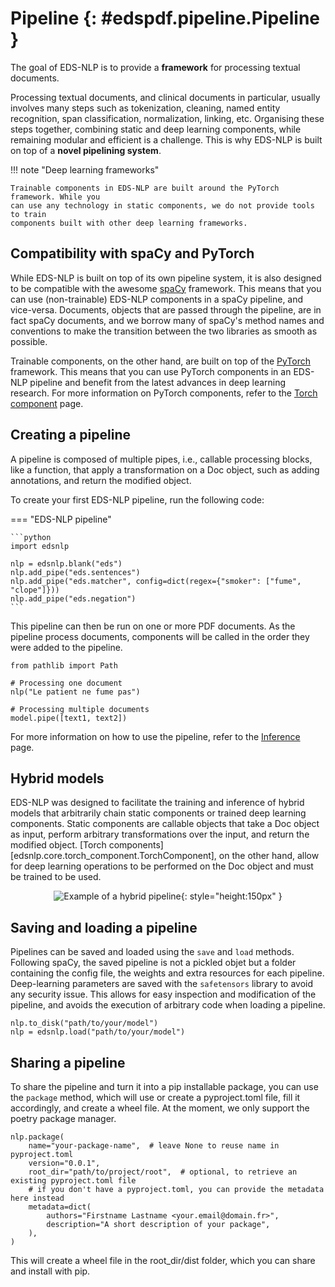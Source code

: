 # Pipeline {: #edspdf.pipeline.Pipeline }

The goal of EDS-NLP is to provide a **framework** for processing textual documents.

Processing textual documents, and clinical documents in particular, usually involves many steps such as tokenization, cleaning, named entity recognition, span classification, normalization, linking, etc. Organising these steps together, combining static and deep learning components, while remaining modular and efficient is a challenge. This is why EDS-NLP is built on top of a **novel pipelining system**.


!!! note "Deep learning frameworks"

    Trainable components in EDS-NLP are built around the PyTorch framework. While you
    can use any technology in static components, we do not provide tools to train
    components built with other deep learning frameworks.


## Compatibility with spaCy and PyTorch

While EDS-NLP is built on top of its own pipeline system, it is also designed to be compatible with the awesome [spaCy](https://spacy.io) framework. This means that you can use (non-trainable) EDS-NLP components in a spaCy pipeline, and vice-versa. Documents, objects that are passed through the pipeline, are in fact spaCy documents, and we borrow many of spaCy's method names and conventions to make the transition between the two libraries as smooth as possible.

Trainable components, on the other hand, are built on top of the [PyTorch](https://pytorch.org) framework. This means that you can use PyTorch components in an EDS-NLP pipeline and benefit from the latest advances in deep learning research. For more information on PyTorch components, refer to the [Torch component](../torch-component) page.

## Creating a pipeline

A pipeline is composed of multiple pipes, i.e., callable processing blocks, like a function, that apply a transformation on a Doc object, such as adding annotations, and return the modified object.

To create your first EDS-NLP pipeline, run the following code:

=== "EDS-NLP pipeline"

    ```python
    import edsnlp

    nlp = edsnlp.blank("eds")
    nlp.add_pipe("eds.sentences")
    nlp.add_pipe("eds.matcher", config=dict(regex={"smoker": ["fume", "clope"]}))
    nlp.add_pipe("eds.negation")
    ```

This pipeline can then be run on one or more PDF documents.
As the pipeline process documents, components will be called in the order
they were added to the pipeline.

```{ .python .no-check }
from pathlib import Path

# Processing one document
nlp("Le patient ne fume pas")

# Processing multiple documents
model.pipe([text1, text2])
```

For more information on how to use the pipeline, refer to the [Inference](/inference) page.

## Hybrid models

EDS-NLP was designed to facilitate the training and inference of hybrid models that
arbitrarily chain static components or trained deep learning components. Static components are callable objects that take a Doc object as input, perform arbitrary transformations over the input, and return the modified object. [Torch components][edsnlp.core.torch_component.TorchComponent], on the other hand, allow for deep learning operations to be performed on the Doc object and must be trained to be used.

<div style="text-align: center" markdown="1">

![Example of a hybrid pipeline](/assets/images/hybrid-pipeline-example.png){: style="height:150px" }

</div>

## Saving and loading a pipeline

Pipelines can be saved and loaded using the `save` and `load` methods. Following spaCy, the saved pipeline is not a pickled objet but a folder containing the config file, the weights and extra resources for each pipeline. Deep-learning parameters are saved with the `safetensors` library to avoid any security issue. This allows for easy inspection and modification of the pipeline, and avoids the execution of arbitrary code when loading a pipeline.

```{ .python .no-check }
nlp.to_disk("path/to/your/model")
nlp = edsnlp.load("path/to/your/model")
```

## Sharing a pipeline

To share the pipeline and turn it into a pip installable package, you can use the `package` method, which will use or create a pyproject.toml file, fill it accordingly, and create a wheel file. At the moment, we only support the poetry package manager.

```{ .python .no-check }
nlp.package(
    name="your-package-name",  # leave None to reuse name in pyproject.toml
    version="0.0.1",
    root_dir="path/to/project/root",  # optional, to retrieve an existing pyproject.toml file
    # if you don't have a pyproject.toml, you can provide the metadata here instead
    metadata=dict(
        authors="Firstname Lastname <your.email@domain.fr>",
        description="A short description of your package",
    ),
)
```

This will create a wheel file in the root_dir/dist folder, which you can share and install with pip.
